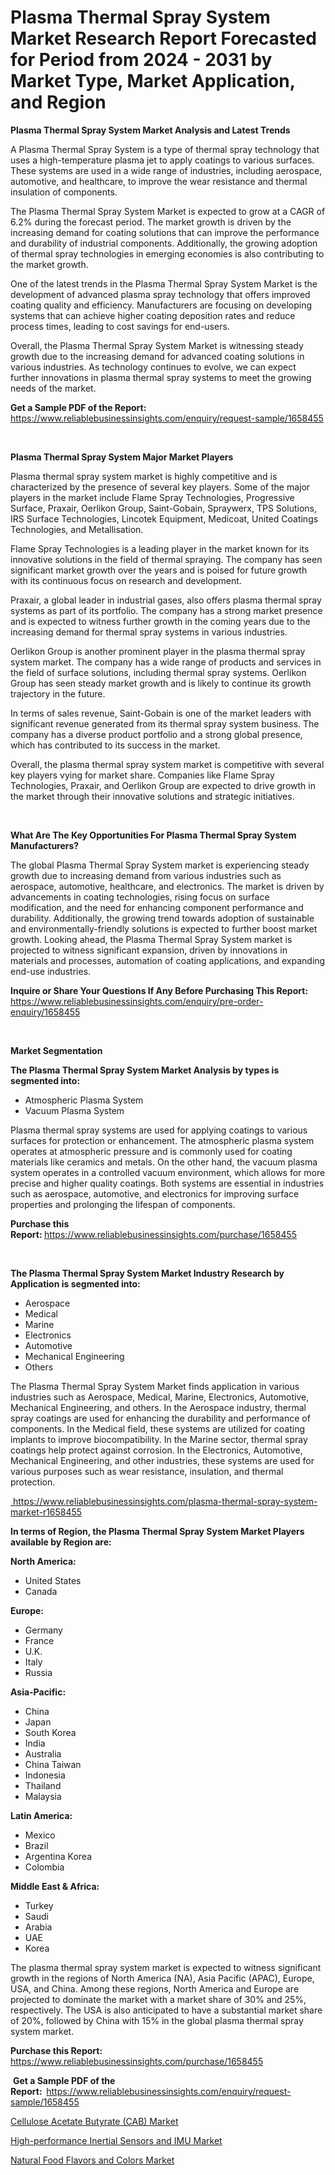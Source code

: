 <p><h1>Plasma Thermal Spray System Market Research Report Forecasted for Period from 2024 -  2031 by Market Type, Market Application, and Region</h1></p><p><strong>Plasma Thermal Spray System Market Analysis and Latest Trends</strong></p>
<p><p>A Plasma Thermal Spray System is a type of thermal spray technology that uses a high-temperature plasma jet to apply coatings to various surfaces. These systems are used in a wide range of industries, including aerospace, automotive, and healthcare, to improve the wear resistance and thermal insulation of components.</p><p>The Plasma Thermal Spray System Market is expected to grow at a CAGR of 6.2% during the forecast period. The market growth is driven by the increasing demand for coating solutions that can improve the performance and durability of industrial components. Additionally, the growing adoption of thermal spray technologies in emerging economies is also contributing to the market growth.</p><p>One of the latest trends in the Plasma Thermal Spray System Market is the development of advanced plasma spray technology that offers improved coating quality and efficiency. Manufacturers are focusing on developing systems that can achieve higher coating deposition rates and reduce process times, leading to cost savings for end-users.</p><p>Overall, the Plasma Thermal Spray System Market is witnessing steady growth due to the increasing demand for advanced coating solutions in various industries. As technology continues to evolve, we can expect further innovations in plasma thermal spray systems to meet the growing needs of the market.</p></p>
<p><strong>Get a Sample PDF of the Report:&nbsp;</strong> <a href="https://www.reliablebusinessinsights.com/enquiry/request-sample/1658455">https://www.reliablebusinessinsights.com/enquiry/request-sample/1658455</a></p>
<p>&nbsp;</p>
<p><strong>Plasma Thermal Spray System Major Market Players</strong></p>
<p><p>Plasma thermal spray system market is highly competitive and is characterized by the presence of several key players. Some of the major players in the market include Flame Spray Technologies, Progressive Surface, Praxair, Oerlikon Group, Saint-Gobain, Spraywerx, TPS Solutions, IRS Surface Technologies, Lincotek Equipment, Medicoat, United Coatings Technologies, and Metallisation.</p><p>Flame Spray Technologies is a leading player in the market known for its innovative solutions in the field of thermal spraying. The company has seen significant market growth over the years and is poised for future growth with its continuous focus on research and development.</p><p>Praxair, a global leader in industrial gases, also offers plasma thermal spray systems as part of its portfolio. The company has a strong market presence and is expected to witness further growth in the coming years due to the increasing demand for thermal spray systems in various industries.</p><p>Oerlikon Group is another prominent player in the plasma thermal spray system market. The company has a wide range of products and services in the field of surface solutions, including thermal spray systems. Oerlikon Group has seen steady market growth and is likely to continue its growth trajectory in the future.</p><p>In terms of sales revenue, Saint-Gobain is one of the market leaders with significant revenue generated from its thermal spray system business. The company has a diverse product portfolio and a strong global presence, which has contributed to its success in the market.</p><p>Overall, the plasma thermal spray system market is competitive with several key players vying for market share. Companies like Flame Spray Technologies, Praxair, and Oerlikon Group are expected to drive growth in the market through their innovative solutions and strategic initiatives.</p></p>
<p>&nbsp;</p>
<p><strong>What Are The Key Opportunities For Plasma Thermal Spray System Manufacturers?</strong></p>
<p><p>The global Plasma Thermal Spray System market is experiencing steady growth due to increasing demand from various industries such as aerospace, automotive, healthcare, and electronics. The market is driven by advancements in coating technologies, rising focus on surface modification, and the need for enhancing component performance and durability. Additionally, the growing trend towards adoption of sustainable and environmentally-friendly solutions is expected to further boost market growth. Looking ahead, the Plasma Thermal Spray System market is projected to witness significant expansion, driven by innovations in materials and processes, automation of coating applications, and expanding end-use industries.</p></p>
<p><strong>Inquire or Share Your Questions If Any Before Purchasing This Report:</strong> <a href="https://www.reliablebusinessinsights.com/enquiry/pre-order-enquiry/1658455">https://www.reliablebusinessinsights.com/enquiry/pre-order-enquiry/1658455</a></p>
<p>&nbsp;</p>
<p><strong>Market Segmentation</strong></p>
<p><strong>The Plasma Thermal Spray System Market Analysis by types is segmented into:</strong></p>
<p><ul><li>Atmospheric Plasma System</li><li>Vacuum Plasma System</li></ul></p>
<p><p>Plasma thermal spray systems are used for applying coatings to various surfaces for protection or enhancement. The atmospheric plasma system operates at atmospheric pressure and is commonly used for coating materials like ceramics and metals. On the other hand, the vacuum plasma system operates in a controlled vacuum environment, which allows for more precise and higher quality coatings. Both systems are essential in industries such as aerospace, automotive, and electronics for improving surface properties and prolonging the lifespan of components.</p></p>
<p><strong>Purchase this Report:&nbsp;</strong><a href="https://www.reliablebusinessinsights.com/purchase/1658455">https://www.reliablebusinessinsights.com/purchase/1658455</a></p>
<p>&nbsp;</p>
<p><strong>The Plasma Thermal Spray System Market Industry Research by Application is segmented into:</strong></p>
<p><ul><li>Aerospace</li><li>Medical</li><li>Marine</li><li>Electronics</li><li>Automotive</li><li>Mechanical Engineering</li><li>Others</li></ul></p>
<p><p>The Plasma Thermal Spray System Market finds application in various industries such as Aerospace, Medical, Marine, Electronics, Automotive, Mechanical Engineering, and others. In the Aerospace industry, thermal spray coatings are used for enhancing the durability and performance of components. In the Medical field, these systems are utilized for coating implants to improve biocompatibility. In the Marine sector, thermal spray coatings help protect against corrosion. In the Electronics, Automotive, Mechanical Engineering, and other industries, these systems are used for various purposes such as wear resistance, insulation, and thermal protection.</p></p>
<p><a href="https://www.reliablebusinessinsights.com/plasma-thermal-spray-system-market-r1658455">&nbsp;https://www.reliablebusinessinsights.com/plasma-thermal-spray-system-market-r1658455</a></p>
<p><strong>In terms of Region, the Plasma Thermal Spray System Market Players available by Region are:</strong></p>
<p>
    <p> <strong> North America: </strong>
        <ul>
            <li>United States</li>
            <li>Canada</li>
        </ul>
        </p> 
    <p> <strong> Europe: </strong>
        <ul>
            <li>Germany</li>
            <li>France</li>
            <li>U.K.</li>
            <li>Italy</li>
            <li>Russia</li>
        </ul>
        </p> 
    <p> <strong> Asia-Pacific: </strong>
        <ul>
            <li>China</li>
            <li>Japan</li>
            <li>South Korea</li>
            <li>India</li>
            <li>Australia</li>
            <li>China Taiwan</li>
            <li>Indonesia</li>
            <li>Thailand</li>
            <li>Malaysia</li>
        </ul>
        </p> 
    <p> <strong> Latin America: </strong>
        <ul>
            <li>Mexico</li>
            <li>Brazil</li>
            <li>Argentina Korea</li>
            <li>Colombia</li>
        </ul>
        </p> 
    <p> <strong> Middle East & Africa: </strong>
        <ul>
            <li>Turkey</li>
            <li>Saudi</li>
            <li>Arabia</li>
            <li>UAE</li>
            <li>Korea</li>
        </ul>
    </p>
    </p>
<p><p>The plasma thermal spray system market is expected to witness significant growth in the regions of North America (NA), Asia Pacific (APAC), Europe, USA, and China. Among these regions, North America and Europe are projected to dominate the market with a market share of 30% and 25%, respectively. The USA is also anticipated to have a substantial market share of 20%, followed by China with 15% in the global plasma thermal spray system market.</p></p>
<p><strong>Purchase this Report: </strong><a href="https://www.reliablebusinessinsights.com/purchase/1658455">https://www.reliablebusinessinsights.com/purchase/1658455</a></p>
<p>&nbsp;<strong>Get a Sample PDF of the Report:&nbsp;&nbsp;</strong><a href="https://www.reliablebusinessinsights.com/enquiry/request-sample/1658455">https://www.reliablebusinessinsights.com/enquiry/request-sample/1658455</a></p>
<p><strong></strong></p>
<p><p><a href="https://github.com/mzurpwxu46/Market-Research-Report-List-1/blob/main/cellulose-acetate-butyrate-cab-market.md">Cellulose Acetate Butyrate (CAB) Market</a></p><p><a href="https://github.com/avrinamou1/Market-Research-Report-List-1/blob/main/high-performance-inertial-sensors-and-imu-market.md">High-performance Inertial Sensors and IMU Market</a></p><p><a href="https://github.com/mackpencerus/Market-Research-Report-List-1/blob/main/natural-food-flavors-and-colors-market.md">Natural Food Flavors and Colors Market</a></p></p>
